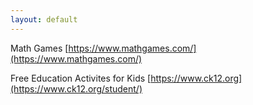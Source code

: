 ```yaml
---
layout: default
---
```


Math Games
[https://www.mathgames.com/](https://www.mathgames.com/)

Free Education Activites for Kids
[https://www.ck12.org](https://www.ck12.org/student/)

